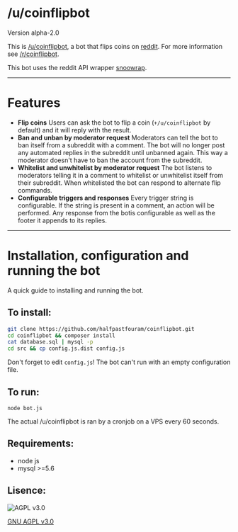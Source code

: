 # /u/coinflipbot
Version alpha-2.0

This is [/u/coinflipbot](https://reddit.com/u/coinflipbot), a bot that flips coins on [reddit](https://reddit.com). For more information see [/r/coinflipbot](https://reddit.com/r/coinflipbot).

This bot uses the reddit API wrapper [snoowrap](https://not-an-aardvark.github.io/snoowrap/index.html).

----

# Features

- __Flip coins__
Users can ask the bot to flip a coin (`+/u/coinflipbot` by default) and it will reply with the result.
- __Ban and unban by moderator request__
Moderators can tell the bot to ban itself from a subreddit with a comment. The bot will no longer post any automated replies in the subreddit until unbanned again.
This way a moderator doesn't have to ban the account from the subreddit.
- __Whitelist and unwhitelist by moderator request__
The bot listens to moderators telling it in a comment to whitelist or unwhitelist itself from their subreddit. When whitelisted the bot can respond to alternate flip commands.
- __Configurable triggers and responses__
Every trigger string is configurable. If the string is present in a comment, an action will be performed.
Any response from the botis configurable as well as the footer it appends to its replies.


----

# Installation, configuration and running the bot
A quick guide to installing and running the bot.

To install:
-
```bash
git clone https://github.com/halfpastfouram/coinflipbot.git
cd coinflipbot && composer install
cat database.sql | mysql -p
cd src && cp config.js.dist config.js
```
Don't forget to edit `config.js`! The bot can't run with an empty configuration file.

To run:
-
`node bot.js`

The actual /u/coinflipbot is ran by a cronjob on a VPS every 60 seconds.

Requirements:
-
- node js
- mysql >=5.6


Lisence:
-
![AGPL v3.0](https://www.gnu.org/graphics/agplv3-155x51.png "GNU AGPL v3.0")

[GNU AGPL v3.0](https://www.gnu.org/licenses/agpl-3.0.txt)
